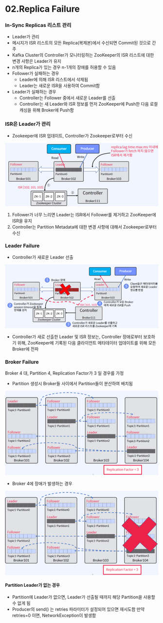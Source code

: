 # 02.Replica Failure

### In-Sync Replicas 리스트 관리

* Leader가 관리
* 메시지가 ISR 리스트의 모든 Replica(복제본)에서 수신되면 Commit된 것으로 간주
* Kafka Cluster의 Controller가 모니터링하는 ZooKeeper의 ISR 리스트에 대한 변경 사항은 Leader가 유지
* n개의 Replica가 있는 경우 n-1개의 장애를 허용할 수 있음
* Follower가 실패하는 경우
  * Leader에 의해 ISR 리스트에서 삭제됨
  * Leader는 새로운 ISR을 사용하여 Commit함
* Leader가 실패하는 경우
  * Controller는 Follower 중에서 새로운 Leader를 선출
  * Controller는 새 Leader와 ISR 정보를 먼저 ZooKeeper에 Push한 다음 로컬 캐싱을 위해 Broker에 Push함

### ISR은 Leader가 관리

* Zookeeper에 ISR 업데이트, Controller가 Zookeeper로부터 수신

![](<../../../../.gitbook/assets/image (32) (1).png>)

1. Follower가 너무 느리면 Leader는 ISR에서 Follower를 제거하고 ZooKeeper에 ISR을 유지
2. Controller는 Partition Metadata에 대한 변경 사항에 대해서 Zookeeper로부터 수신

### Leader Failure

* Controller가 새로운 Leader 선출

![](<../../../../.gitbook/assets/image (23) (1) (1).png>)

* Controller가 새로 선출한 Leader 및 ISR 정보는, Controller 장애로부터 보호하기 위해, ZooKeeper에 기록된 다음 클라이언트 메타데이터 업데이트를 위해 모든 Broker에 전파

### Broker Failure

Broker 4 대, Partition 4, Replication Factor가 3 일 경우를 가정

* Partition 생성시 Broker들 사이에서 Partition들이 분산하여 배치됨

![](<../../../../.gitbook/assets/image (16) (1) (1).png>)

* Broker 4에 장애가 발생하는 경우

![](<../../../../.gitbook/assets/image (17) (1).png>)

#### Partition Leader가 없는 경우

* Partition에 Leader가 없으면, Leader가 선출될 때까지 해당 Partition을 사용할 수 없게 됨
* Producer의 send() 는 retries 파라미터가 설정되어 있으면 재시도함 만약 retries=0 이면, NetworkException이 발생함
